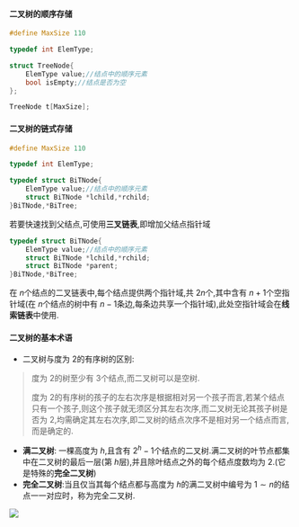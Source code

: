 #### 二叉树的顺序存储

```cpp
#define MaxSize 110

typedef int ElemType;

struct TreeNode{
    ElemType value;//结点中的顺序元素
    bool isEmpty;//结点是否为空
};

TreeNode t[MaxSize];
```

#### 二叉树的链式存储

```cpp
#define MaxSize 110

typedef int ElemType;

typedef struct BiTNode{
    ElemType value;//结点中的顺序元素
    struct BiTNode *lchild,*rchild;    
}BiTNode,*BiTree;
```

若要快速找到父结点,可使用**三叉链表**,即增加父结点指针域

```cpp
typedef struct BiTNode{
    ElemType value;//结点中的顺序元素
    struct BiTNode *lchild,*rchild;    
    struct BiTNode *parent;
}BiTNode,*BiTree;
```

在 $n$个结点的二叉链表中,每个结点提供两个指针域,共 $2n$个,其中含有 $n+1$个空指针域(在 $n$个结点的树中有 $n-1$条边,每条边共享一个指针域),此处空指针域会在**线索链表**中使用.

#### 二叉树的基本术语

* 二叉树与度为 $2$的有序树的区别:

> 度为 $2$的树至少有 $3$个结点,而二叉树可以是空树.
>
> 度为 $2$的有序树的孩子的左右次序是根据相对另一个孩子而言,若某个结点只有一个孩子,则这个孩子就无须区分其左右次序,而二叉树无论其孩子树是否为 $2$,均需确定其左右次序,即二叉树的结点次序不是相对另一个结点而言,而是确定的.

* **满二叉树**: 一棵高度为 $h$,且含有 $2^h-1$个结点的二叉树.满二叉树的叶节点都集中在二叉树的最后一层(第 $h$层),并且除叶结点之外的每个结点度数均为 $2$.(它是特殊的**完全二叉树**)
* **完全二叉树**:当且仅当其每个结点都与高度为 $h$的满二叉树中编号为 $1\sim n$的结点一一对应时，称为完全二叉树.

![](https://cdn.acwing.com/media/article/image/2023/08/05/85276_bffa492933-20230805131154.png) 
